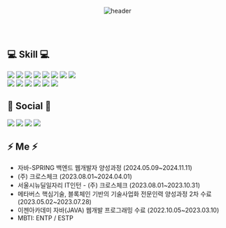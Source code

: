 

<!--
**rosencrantz96/rosencrantz96** is a ✨ _special_ ✨ repository because its `README.md` (this file) appears on your GitHub profile.



- 🔭 I’m currently working on ... 
- 🌱 I’m currently learning ... blockchain
- 👯 I’m looking to collaborate on ... 
- 🤔 I’m looking for help with ...
- 💬 Ask me about ... 
- 📫 How to reach me: ... 
- 😄 Pronouns: ...
- ⚡ Fun fact: ...    
<br>

  ![SooKyoung's GitHub stats](https://github-readme-stats.vercel.app/api?username=rosencrantz96&theme=dracula&show_icons=true)
  
  <br>
-->


<div align="center">
  
  ![header](https://capsule-render.vercel.app/api?type=waving&color=auto&height=300&section=header&text=SooKyoung%20Kwon&fontSize=90&animation=twinkling)
  
</div>
<br>
<br>
<div>
  <h2>  💻 Skill 💻 </h2>
    <img src="https://img.shields.io/badge/Node.js-339933?style=flat-square&logo=Node.js&logoColor=white">
    <img src="https://img.shields.io/badge/ts-node-3178C6?style=flat-square&logo=ts-node&logoColor=white"/>
    <img src="https://img.shields.io/badge/TypeScript-3178C6?style=flat-square&logo=typescript&logoColor=black">
    <img src="https://img.shields.io/badge/Sequelize-52b0e7?style=flat-square&logo=Sequelize&logoColor=white">
    <img src="https://img.shields.io/badge/MySQL-4479A1?style=flat-square&logo=MySQL&logoColor=white">
    <img src="https://img.shields.io/badge/oracle-F80000?style=flat-square&logo=oracle&logoColor=white">
    <img src="https://img.shields.io/badge/java-007396?style=flat-square&logo=OpenJDK&logoColor=white">
    <img src="https://img.shields.io/badge/Spring%20Boot-6DB33F?style=flat-square&logo=SpringBoot&logoColor=white"> <br>
    <img src="https://img.shields.io/badge/javascript-F7DF1E?style=flat-square&logo=javascript&logoColor=black">
    <img src="https://img.shields.io/badge/HTML5-E34F26?style=flat-square&logo=HTML5&logoColor=white">
    <img src="https://img.shields.io/badge/CSS3-1572B6?style=flat-square&logo=CSS3&logoColor=white">
    <img src="https://img.shields.io/badge/GitHub Actions-2088FF?style=flat-square&logo=GitHub Actions&logoColor=white">
    <img src="https://img.shields.io/badge/Amazon%20EC2-FF9900?style=flat-square&logo=Amazon%20EC2&logoColor=white">
    <img src="https://img.shields.io/badge/Amazon%20S3-569A31?style=flat-square&logo=Amazon%20S3&logoColor=white">
</div>



<div>
  <h2> 🔗 Social 🔗 </h2>
  <a href="https://github.com/rosencrantz96"><img src="https://img.shields.io/badge/github-181717?style=flat-square&logo=github&logoColor=white"></a>
  <a href="https://velog.io/@rosencrantz96/series"><img src="https://img.shields.io/badge/velog-20c997?style=flat-square&logo=velog&logoColor=white"></a>
  <a href="mailto:topgdvidsyb@gmail.com"><img src="https://img.shields.io/badge/gmail-EA4335?style=flat-square&logo=gmail&logoColor=white"></a>
  <a href="https://www.linkedin.com/in/%EC%88%98%EA%B2%BD-%EA%B6%8C-6b6ba5271/"><img src="https://img.shields.io/badge/LinkedIn-0A66C2?style=flat-square&logo=LinkedIn&logoColor=white"></a>
</div>



<h2> ⚡ Me ⚡ </h2>

* 자바-SPRING 백엔드 웹개발자 양성과정 (2024.05.09~2024.11.11)<br>
* (주) 크로스체크 (2023.08.01~2024.04.01)<br>
* 서울시뉴딜일자리 IT인턴 - (주) 크로스체크 (2023.08.01~2023.10.31)<br>
* 메타버스 핵심기술, 블록체인 기반의 기술사업화 전문인력 양성과정 2차 수료 (2023.05.02~2023.07.28) <br>
* 이젠아카데미 자바(JAVA) 웹개발 프로그래밍 수료 (2022.10.05~2023.03.10) <br>
* MBTI: ENTP / ESTP







